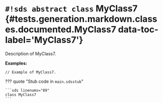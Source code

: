 # `#!sds abstract class` MyClass7 {#tests.generation.markdown.classes.documented.MyClass7 data-toc-label='MyClass7'}

Description of MyClass7.

**Examples:**

```sds
// Example of MyClass7.
```

??? quote "Stub code in `main.sdsstub`"

    ```sds linenums="89"
    class MyClass7
    ```
